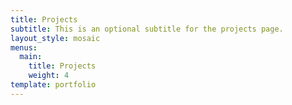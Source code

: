 ```yaml
---
title: Projects
subtitle: This is an optional subtitle for the projects page.
layout_style: mosaic
menus:
  main:
    title: Projects
    weight: 4
template: portfolio
---
```

